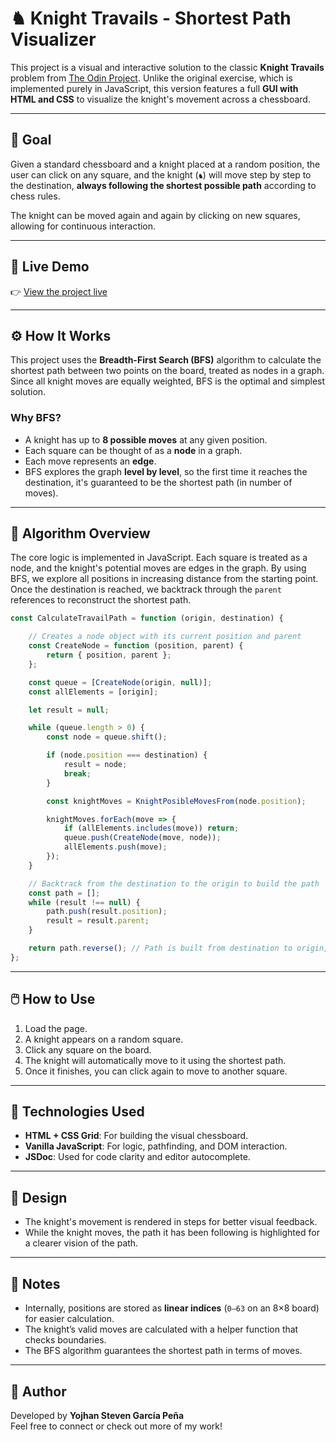 # ♞ Knight Travails - Shortest Path Visualizer

This project is a visual and interactive solution to the classic **Knight Travails** problem from [The Odin Project](https://www.theodinproject.com). Unlike the original exercise, which is implemented purely in JavaScript, this version features a full **GUI with HTML and CSS** to visualize the knight's movement across a chessboard.

---

## 🎯 Goal

Given a standard chessboard and a knight placed at a random position, the user can click on any square, and the knight (`♞`) will move step by step to the destination, **always following the shortest possible path** according to chess rules.

The knight can be moved again and again by clicking on new squares, allowing for continuous interaction.

---

## 🚀 Live Demo

👉 [View the project live](https://sryojhan.github.io/knights-travails/)  
<!-- Replace '#' with the actual URL of your deployed project (e.g., GitHub Pages, Netlify, etc.) -->

---

## ⚙️ How It Works

This project uses the **Breadth-First Search (BFS)** algorithm to calculate the shortest path between two points on the board, treated as nodes in a graph. Since all knight moves are equally weighted, BFS is the optimal and simplest solution.

### Why BFS?

- A knight has up to **8 possible moves** at any given position.
- Each square can be thought of as a **node** in a graph.
- Each move represents an **edge**.
- BFS explores the graph **level by level**, so the first time it reaches the destination, it's guaranteed to be the shortest path (in number of moves).

---

## 🧠 Algorithm Overview

The core logic is implemented in JavaScript. Each square is treated as a node, and the knight's potential moves are edges in the graph. By using BFS, we explore all positions in increasing distance from the starting point. Once the destination is reached, we backtrack through the `parent` references to reconstruct the shortest path.

```js
const CalculateTravailPath = function (origin, destination) {

    // Creates a node object with its current position and parent
    const CreateNode = function (position, parent) {
        return { position, parent };
    };

    const queue = [CreateNode(origin, null)];
    const allElements = [origin];

    let result = null;

    while (queue.length > 0) {
        const node = queue.shift();

        if (node.position === destination) {
            result = node;
            break;
        }

        const knightMoves = KnightPosibleMovesFrom(node.position);

        knightMoves.forEach(move => {
            if (allElements.includes(move)) return;
            queue.push(CreateNode(move, node));
            allElements.push(move);
        });
    }

    // Backtrack from the destination to the origin to build the path
    const path = [];
    while (result !== null) {
        path.push(result.position);
        result = result.parent;
    }

    return path.reverse(); // Path is built from destination to origin, so we reverse it
};
```
---

## 🖱️ How to Use

1. Load the page.
2. A knight appears on a random square.
3. Click any square on the board.
4. The knight will automatically move to it using the shortest path.
5. Once it finishes, you can click again to move to another square.

---

## 🧩 Technologies Used

- **HTML + CSS Grid**: For building the visual chessboard.
- **Vanilla JavaScript**: For logic, pathfinding, and DOM interaction.
- **JSDoc**: Used for code clarity and editor autocomplete.

---

## 🎨 Design

- The knight's movement is rendered in steps for better visual feedback.
- While the knight moves, the path it has been following is highlighted for a clearer vision of the path.

---

## 📌 Notes

- Internally, positions are stored as **linear indices** (`0–63` on an 8×8 board) for easier calculation.
- The knight’s valid moves are calculated with a helper function that checks boundaries.
- The BFS algorithm guarantees the shortest path in terms of moves.

---

## 👤 Author

Developed by **Yojhan Steven García Peña**  
Feel free to connect or check out more of my work!
